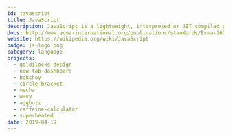 ```yaml
---
id: javascript
title: JavaScript
description: JavaScript is a lightweight, interpreted or JIT compiled programming language with first-class functions.
docs: http://www.ecma-international.org/publications/standards/Ecma-262.htm
website: https://wikipedia.org/wiki/JavaScript 
badge: js-logo.png
category: language
projects:
  - goldilocks-design
  - new-tab-dashboard
  - bokchoy
  - circle-bracket
  - mecha
  - wavy
  - aggbuzz
  - caffeine-calculator
  - superheated
date: 2019-04-19
---
```

